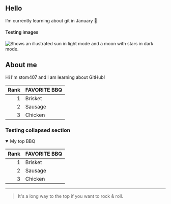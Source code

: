 ## Hello
I’m currently learning about git in January 🥶

#### Testing images
<picture>
  <source media="(prefers-color-scheme: dark)" srcset="https://user-images.githubusercontent.com/25423296/163456776-7f95b81a-f1ed-45f7-b7ab-8fa810d529fa.png">
  <source media="(prefers-color-scheme: light)" srcset="https://user-images.githubusercontent.com/25423296/163456779-a8556205-d0a5-45e2-ac17-42d089e3c3f8.png">
  <img alt="Shows an illustrated sun in light mode and a moon with stars in dark mode." src="https://user-images.githubusercontent.com/25423296/163456779-a8556205-d0a5-45e2-ac17-42d089e3c3f8.png">
</picture>


## About me
Hi I'm stom407 and I am learning about GitHub!

| Rank | FAVORITE BBQ |
|-----:|---------------|
|     1| Brisket|
|     2| Sausage|
|     3| Chicken|


### Testing collapsed section

<details open>
<summary>My top BBQ</summary>

| Rank | FAVORITE BBQ |
|-----:|---------------|
|     1| Brisket|
|     2| Sausage|
|     3| Chicken|

</details>

---

> It's a long way to the top if you want to rock & roll.
<!--
**stom407/stom407** is a ✨ _special_ ✨ repository because its `README.md` (this file) appears on your GitHub profile.

Here are some ideas to get you started:

- 🔭 I’m currently working on ...
- 🌱 I’m currently learning about ...
- 👯 I’m looking to collaborate on ...
- 🤔 I’m looking for help with ...
- 💬 Ask me about ...
- 📫 How to reach me: ...
- 😄 Pronouns: ...
- ⚡ Fun fact: ...
-->
